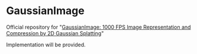 # GaussianImage
Official repository for "[GaussianImage: 1000 FPS Image Representation and Compression by 2D Gaussian Splatting](https://arxiv.org/abs/2403.08551)"

Implementation will be provided.
